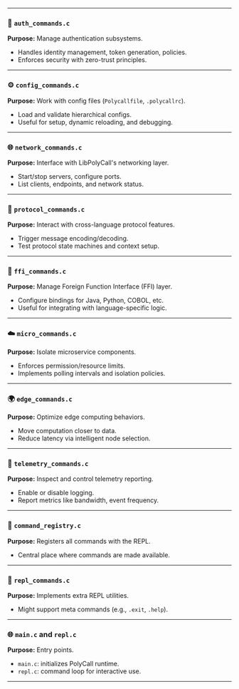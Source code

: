 

---

### 🔐 `auth_commands.c`
**Purpose:** Manage authentication subsystems.
- Handles identity management, token generation, policies.
- Enforces security with zero-trust principles.

---

### ⚙️ `config_commands.c`
**Purpose:** Work with config files (`Polycallfile`, `.polycallrc`).
- Load and validate hierarchical configs.
- Useful for setup, dynamic reloading, and debugging.

---

### 🌐 `network_commands.c`
**Purpose:** Interface with LibPolyCall's networking layer.
- Start/stop servers, configure ports.
- List clients, endpoints, and network status.

---

### 🧬 `protocol_commands.c`
**Purpose:** Interact with cross-language protocol features.
- Trigger message encoding/decoding.
- Test protocol state machines and context setup.

---

### 🧠 `ffi_commands.c`
**Purpose:** Manage Foreign Function Interface (FFI) layer.
- Configure bindings for Java, Python, COBOL, etc.
- Useful for integrating with language-specific logic.

---

### ☁️ `micro_commands.c`
**Purpose:** Isolate microservice components.
- Enforces permission/resource limits.
- Implements polling intervals and isolation policies.

---

### 🌍 `edge_commands.c`
**Purpose:** Optimize edge computing behaviors.
- Move computation closer to data.
- Reduce latency via intelligent node selection.

---

### 🔐 `telemetry_commands.c`
**Purpose:** Inspect and control telemetry reporting.
- Enable or disable logging.
- Report metrics like bandwidth, event frequency.

---

### 🔧 `command_registry.c`
**Purpose:** Registers all commands with the REPL.
- Central place where commands are made available.

---

### 🧪 `repl_commands.c`
**Purpose:** Implements extra REPL utilities.
- Might support meta commands (e.g., `.exit`, `.help`).

---

### 🌐 `main.c` and `repl.c`
**Purpose:** Entry points.
- `main.c`: initializes PolyCall runtime.
- `repl.c`: command loop for interactive use.

---



